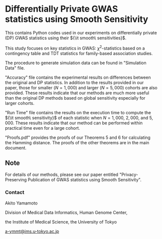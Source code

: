 # Differentially Private GWAS statistics using Smooth Sensitivity

This contains Python codes used in our experiments on differentially private (DP) GWAS statistics using their ${\it smooth\ sensitivities}$.

This study focuses on key statistics in GWAS: $\chi^2$-statistics based on a contingency table and TDT statistics for family-based association studies.

The procedure to generate simulation data can be found in "Simulation Data" file.

"Accuracy" file contains the experimental results on differences between the original and DP statistics.
In addition to the results provided in our paper, those for smaller ($N=1,000$) and larger ($N=5,000$) cohorts are also provided.
These results indicate that our methods are much more useful than the original DP methods based on global sensitivity especially for larger cohorts.

"Run Time" file contains the results on the execution time to compute the ${\it smooth\ sensitivity}$ of each statistic when $N = 1,000$, $2,000$, and $5,000$. These results indicate that our method can be performed within practical time even for a large cohort. 

"Proofs.pdf" provides the proofs of our Theorems 5 and 6 for calculating the Hamming distance. The proofs of the other theorems are in the main document.

## Note

For details of our methods, please see our paper entitled "Privacy-Preserving Publication of GWAS statistics using Smooth Sensitivity".

### Contact
Akito Yamamoto

Division of Medical Data Informatics, Human Genome Center,

the Institute of Medical Science, the University of Tokyo

a-ymmt@ims.u-tokyo.ac.jp
